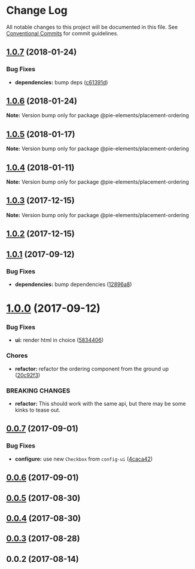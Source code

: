 # Change Log

All notable changes to this project will be documented in this file.
See [Conventional Commits](https://conventionalcommits.org) for commit guidelines.

<a name="1.0.7"></a>
## [1.0.7](https://github.com/PieELements/pie-elements/compare/@pie-elements/placement-ordering@1.0.6...@pie-elements/placement-ordering@1.0.7) (2018-01-24)


### Bug Fixes

* **dependencies:** bump deps ([c61391d](https://github.com/PieELements/pie-elements/commit/c61391d))




<a name="1.0.6"></a>
## [1.0.6](https://github.com/PieELements/pie-elements/compare/@pie-elements/placement-ordering@1.0.5...@pie-elements/placement-ordering@1.0.6) (2018-01-24)




**Note:** Version bump only for package @pie-elements/placement-ordering

<a name="1.0.5"></a>
## [1.0.5](https://github.com/PieELements/pie-elements/compare/@pie-elements/placement-ordering@1.0.4...@pie-elements/placement-ordering@1.0.5) (2018-01-17)




**Note:** Version bump only for package @pie-elements/placement-ordering

<a name="1.0.4"></a>
## [1.0.4](https://github.com/PieELements/pie-elements/compare/@pie-elements/placement-ordering@1.0.3...@pie-elements/placement-ordering@1.0.4) (2018-01-11)




**Note:** Version bump only for package @pie-elements/placement-ordering

<a name="1.0.3"></a>
## [1.0.3](https://github.com/PieELements/pie-elements/compare/@pie-elements/placement-ordering@1.0.2...@pie-elements/placement-ordering@1.0.3) (2017-12-15)




**Note:** Version bump only for package @pie-elements/placement-ordering

<a name="1.0.2"></a>
## [1.0.2](https://github.com/PieELements/pie-elements/compare/@pie-elements/placement-ordering@1.0.1...@pie-elements/placement-ordering@1.0.2) (2017-12-15)




<a name="1.0.1"></a>
## [1.0.1](https://github.com/PieELements/pie-elements/compare/@pie-elements/placement-ordering@1.0.0...@pie-elements/placement-ordering@1.0.1) (2017-09-12)


### Bug Fixes

* **dependencies:** bump dependencies ([12896a8](https://github.com/PieELements/pie-elements/commit/12896a8))




<a name="1.0.0"></a>
# [1.0.0](https://github.com/PieELements/pie-elements/compare/@pie-elements/placement-ordering@0.0.7...@pie-elements/placement-ordering@1.0.0) (2017-09-12)


### Bug Fixes

* **ui:** render html in choice ([5834406](https://github.com/PieELements/pie-elements/commit/5834406))


### Chores

* **refactor:** refactor the ordering component from the ground up ([20c92f3](https://github.com/PieELements/pie-elements/commit/20c92f3))


### BREAKING CHANGES

* **refactor:** This should work with the same api, but there may be some kinks to tease out.




<a name="0.0.7"></a>
## [0.0.7](https://github.com/PieELements/pie-elements/compare/@pie-elements/placement-ordering@0.0.6...@pie-elements/placement-ordering@0.0.7) (2017-09-01)


### Bug Fixes

* **configure:** use new `Checkbox` from `config-ui` ([4caca42](https://github.com/PieELements/pie-elements/commit/4caca42))




<a name="0.0.6"></a>
## [0.0.6](https://github.com/PieELements/pie-elements/compare/@pie-elements/placement-ordering@0.0.5...@pie-elements/placement-ordering@0.0.6) (2017-09-01)




<a name="0.0.5"></a>
## [0.0.5](https://github.com/PieELements/pie-elements/compare/@pie-elements/placement-ordering@0.0.4...@pie-elements/placement-ordering@0.0.5) (2017-08-30)




<a name="0.0.4"></a>
## [0.0.4](https://github.com/PieELements/pie-elements/compare/@pie-elements/placement-ordering@0.0.3...@pie-elements/placement-ordering@0.0.4) (2017-08-30)




<a name="0.0.3"></a>
## [0.0.3](https://github.com/PieELements/pie-elements/compare/@pie-elements/placement-ordering@0.0.2...@pie-elements/placement-ordering@0.0.3) (2017-08-28)




<a name="0.0.2"></a>
## 0.0.2 (2017-08-14)
